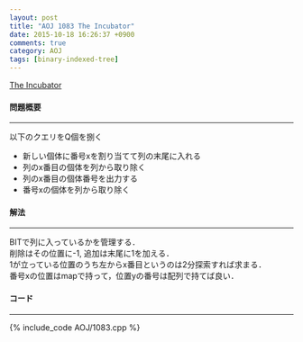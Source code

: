 ```yaml
---
layout: post
title: "AOJ 1083 The Incubator"
date: 2015-10-18 16:26:37 +0900
comments: true
category: AOJ
tags: [binary-indexed-tree]
---
```


[The Incubator](http://judge.u-aizu.ac.jp/onlinejudge/description.jsp?id=1083)

#### 問題概要

****

以下のクエリをQ個を捌く

- 新しい個体に番号xを割り当てて列の末尾に入れる
- 列のx番目の個体を列から取り除く
- 列のx番目の個体番号を出力する
- 番号xの個体を列から取り除く

#### 解法

****

BITで列に入っているかを管理する．  
削除はその位置に-1, 追加は末尾に1を加える．  
1が立っている位置のうち左からx番目というのは2分探索すれば求まる．  
番号xの位置はmapで持って，位置yの番号は配列で持てば良い．

#### コード

****

{% include_code AOJ/1083.cpp %}
